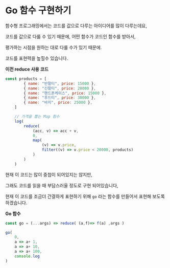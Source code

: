 # Go 함수 구현하기



함수형 프로그래밍에서는 코드를 값으로 다루는 아이디어를 많이 다루는데요,

코드를 값으로 다룰 수 있기 때문에, 어떤 함수가 코드인 함수를 받아서,

평가하는 시점을 원하는 대로 다룰 수가 있기 때문에.



코드를 표현력을 높힐수 있습니다.



**이전 reduce 사용 코드**

```javascript
const products = [
        { name: "반팔티", price: 15000 },
        { name: "긴팔티", price: 20000 },
        { name: "핸드폰케이스", price: 15000 },
        { name: "후드티", price: 30000 },
        { name: "바지", price: 25000 },
    ]

    // 가격을 뽑는 Map 함수
    log(
        reduce(
            (acc, v) => acc + v,
            0,
            map(
                (v) => v.price,
                filter((v) => v.price < 20000, products)
            )
        )
    )
```



현재 이 코드는 많이 중첩이 되어있지는 않지만,  

그래도 코드를 읽을 때 부담스러울 정도로 구현 되어있습니다, 



현재 이 코드를 조금더 간결하게 표현하기 위해 `go` 라는 함수를 만들어서 표현해 보도록 하겠습니다.

**Go 함수**

```javascript
const go = (...args) => reduce( (a,f)=> f(a) ,args )

go(
    0,
    a => a+ 1,
    a => a+ 10,
    a => a+ 100,
    console.log
)


```

